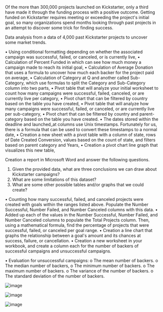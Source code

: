 Of the more than 300,000 projects launched on Kickstarter, only a third have made it through the funding process with a positive outcome.
Getting funded on Kickstarter requires meeting or exceeding the project's initial goal, so many organizations spend months looking through past projects in an attempt to discover some trick for finding success. 
 
Data analysis from a data of 4,000 past Kickstarter projects to uncover some market trends.

• Using conditional formatting depending on whether the associated campaign was successful, failed, or canceled, or is currently live,
•	Calculation of Percent Funded in which can see how much money a campaign made to reach its initial goal,
• Calculation of Average Donation that uses a formula to uncover how much each backer for the project paid on average,
• Calculation of Category at Q and another called Sub-Category, which use formulas to split the Category and Sub-Category column into two parts,
• Pivot table that will analyze your initial worksheet to count how many campaigns were successful, failed, canceled, or are currently live per category,
•	Pivot chart that can be filtered by country based on the table you have created,
•	Pivot table that will analyze how many campaigns were successful, failed, or canceled, or are currently live per sub-category,
•	Pivot chart that can be filtered by country and parent-category based on the table you have created.
•	The dates stored within the deadline and launched_at columns use Unix timestamps. Fortunately for us, there is a formula that can be used to convert these timestamps to a normal date,
•	Creation a new sheet with a pivot table with a column of state, rows of Date Created Conversion, values based on the count of state, and filters based on parent category and Years,
•	Creation a pivot chart line graph that visualizes this new table,

Creation a report in Microsoft Word and answer the following questions.
1.	Given the provided data, what are three conclusions we can draw about Kickstarter campaigns?
2.	What are some limitations of this dataset?
3.	What are some other possible tables and/or graphs that we could create?

•	Counting how many successful, failed, and canceled projects were created with goals within the ranges listed above. Populate the Number Successful, Number Failed, and Number Canceled columns with this data.
•	Added up each of the values in the Number Successful, Number Failed, and Number Canceled columns to populate the Total Projects column. Then, using a mathematical formula, find the percentage of projects that were successful, failed, or canceled per goal range.
•	Creation a line chart that graphs the relationship between a goal's amount and its chances at success, failure, or cancellation.
•	Creation a new worksheet in your workbook, and create a column each for the number of backers of successful campaigns and unsuccessful campaigns.
 
•	Evaluation for unsuccessful campaigns:
o	The mean number of backers.
o	The median number of backers,
o	The minimum number of backers.
o	The maximum number of backers.
o	The variance of the number of backers.
o	The standard deviation of the number of backers.

![image](https://user-images.githubusercontent.com/63757160/109450057-9b16e880-7a0f-11eb-8063-4a02ffa8e6e1.png)

![image](https://user-images.githubusercontent.com/63757160/109448625-05c62500-7a0c-11eb-957a-6a8e9a45df76.png)

![image](https://user-images.githubusercontent.com/63757160/109449110-3c506f80-7a0d-11eb-98bf-47562b8961cf.png)







